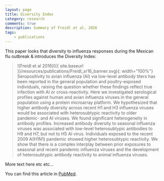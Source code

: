 ```yaml
---
layout: page
title: Diversity Index
category: research
comments: true
description: Summary of Freidl et al, 2016
tags:
    - publications
---
```


This paper looks that diversity to influenza responses during the Mexican flu outbreak & introduces the Diversity Index: 

> ![Freidl et al 2016]({{ site.baseurl }}/resources/publications/Freidl_sr16_banner.svg){: width="100%"}
Seropositivity to avian influenza (AI) via low-level antibody titers has been reported in the general population and poultry-exposed individuals, raising the question whether these findings reflect true infection with AI or cross-reactivity. Here we investigated serological profiles against human and avian influenza viruses in the general population using a protein microarray platform. We hypothesized that higher antibody diversity across recent H1 and H3 influenza viruses would be associated with heterosubtypic reactivity to older pandemic- and AI viruses. We found significant heterogeneity in antibody profiles. Increased antibody diversity to seasonal influenza viruses was associated with low-level heterosubtypic antibodies to H9 and H7, but not to H5 AI virus. Individuals exposed to the recent 2009 A(H1N1) pandemic showed higher heterosubtypic reactivity. We show that there is a complex interplay between prior exposures to seasonal and recent pandemic influenza viruses and the development of heterosubtypic antibody reactivity to animal influenza viruses. 

<!--more-->

More text here etc etc...

You can find this article in [PubMed](http://www.ncbi.nlm.nih.gov/pubmed/26853924).